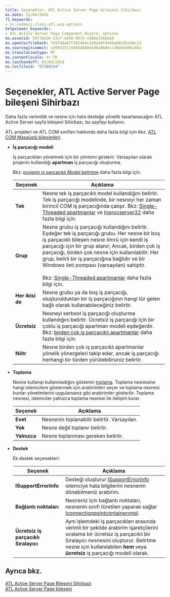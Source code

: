 ```yaml
---
title: Seçenekler, ATL Active Server Page bileşeni Sihirbazı
ms.date: 11/04/2016
f1_keywords:
- vc.codewiz.class.atl.asp.options
helpviewer_keywords:
- ATL Active Server Page Component Wizard, options
ms.assetid: 54f34e26-53c7-4456-9675-cb86e356bde0
ms.openlocfilehash: 7e9740a67f265484c349a4df644be882dba30c13
ms.sourcegitcommit: c3093251193944840e3d0a068ecc30e6449624ba
ms.translationtype: MT
ms.contentlocale: tr-TR
ms.lasthandoff: 03/04/2019
ms.locfileid: "57280244"
---
```

# <a name="options-atl-active-server-page-component-wizard"></a>Seçenekler, ATL Active Server Page bileşeni Sihirbazı

Daha fazla verimlilik ve nesne için hata desteğe yönelik tasarlanacağını ATL Active Server sayfa bileşeni Sihirbazı, bu sayfayı kullanın.

ATL projeleri ve ATL COM sınıfları hakkında daha fazla bilgi için bkz. [ATL COM Masaüstü bileşenleri](../../atl/atl-com-desktop-components.md).

- **İş parçacığı modeli**

   İş parçacıkları yönetmek için bir yöntemi gösterir. Varsayılan olarak projenin kullandığı **apartman** iş parçacığı oluşturma.

   Bkz: [projenin iş parçacıklı Model belirtme](../../atl/specifying-the-threading-model-for-a-project-atl.md) daha fazla bilgi için.

   |Seçenek|Açıklama|
   |------------|-----------------|
   |**Tek**|Nesne tek iş parçacıklı model kullandığını belirtir. Tek iş parçacığı modelinde, bir nesneyi her zaman birincil COM iş parçacığında çalışır. Bkz: [Single-Threaded apartmanlar](/windows/desktop/com/single-threaded-apartments) ve [Inprocserver32](/windows/desktop/com/inprocserver32) daha fazla bilgi için.|
   |**Grup**|Nesne grubu iş parçacığı kullandığını belirtir. Eşdeğer tek iş parçacığı grubu. Her nesne bir boş iş parçacıklı bileşen nesne ömrü için kendi iş parçacığı için bir grup atanır; Ancak, birden çok iş parçacığı, birden çok nesne için kullanılabilir. Her grup, belirli bir iş parçacığına bağlıdır ve bir Windows ileti pompası (varsayılan) sahiptir.<br /><br /> Bkz: [Single-Threaded apartmanlar](/windows/desktop/com/single-threaded-apartments) daha fazla bilgi için.|
   |**Her ikisi de**|Nesne grubu ya da boş iş parçacığı, oluşturulduktan bir iş parçacığının hangi tür gelen bağlı olarak kullanabileceğiniz belirtir.|
   |**Ücretsiz**|Nesneyi serbest iş parçacığı oluşturma kullandığını belirtir. Ücretsiz iş parçacığı için bir çoklu iş parçacığı apartman modeli eşdeğerdir. Bkz: [birden çok iş parçacıklı apartmanlar](/windows/desktop/com/multithreaded-apartments) daha fazla bilgi için.|
   |**Nötr**|Nesne birden çok iş parçacıklı apartmanlar yönelik yönergeleri takip eder, ancak iş parçacığı herhangi bir türden yürütebilirsiniz belirtir.|

- **Toplama**

   Nesne kullanıp kullanmadığını gösteren [toplama](/windows/desktop/com/aggregation). Toplama nesnesine hangi istemcilere göstermek için arabirimleri seçer ve toplama nesnesi bunlar yönetimlerini uygularsanız gibi arabirimler gösterilir. Toplama nesnesi, istemciler yalnızca toplama nesnesi ile iletişim kurar.

   |Seçenek|Açıklama|
   |------------|-----------------|
   |**Evet**|Nesnenin toplanabilir belirtir. Varsayılan.|
   |**Yok**|Nesne değil toplanır belirtir.|
   |**Yalnızca**|Nesne toplanması gereken belirtir.|

- **Destek**

   Ek destek seçenekleri:

   |Seçenek|Açıklama|
   |------------|-----------------|
   |**ISupportErrorInfo**|Desteği oluşturur [ISupportErrorInfo](../../atl/reference/isupporterrorinfoimpl-class.md) istemciye hata bilgilerini nesnenin dönebilmeniz arabirim.|
   |**Bağlantı noktaları**|Nesneniz için bağlantı noktaları, nesnenin sınıfı türetilen yaparak sağlar [Iconnectionpointcontainerımpl](../../atl/reference/iconnectionpointcontainerimpl-class.md).|
   |**Ücretsiz iş parçacıklı Sıralayıcı**|Aynı işlemdeki iş parçacıkları arasında verimli bir şekilde arabirim işaretçilerini sıralama bir ücretsiz iş parçacıklı bir Sıralayıcı nesnesini oluşturur. Belirtme nesne için kullanılabilen **hem** veya **ücretsiz** iş parçacığı modeli olarak.|

## <a name="see-also"></a>Ayrıca bkz.

[ATL Active Server Page Bileşeni Sihirbazı](../../atl/reference/atl-active-server-page-component-wizard.md)<br/>
[ATL Active Server Page bileşeni](../../atl/reference/adding-an-atl-active-server-page-component.md)
